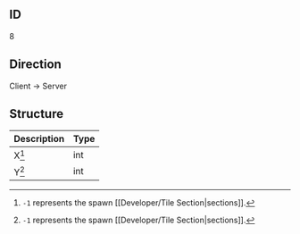 ## ID
8

## Direction
Client -> Server

## Structure
| Description | Type |
|-------------|------|
| X[^1]       | int  |
| Y[^1]       | int  |

[^1]: `-1` represents the spawn [[Developer/Tile Section|sections]].